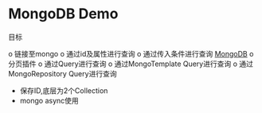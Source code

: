 #  MongoDB Demo 

目标

o 链接至mongo
o 通过id及属性进行查询
o 通过传入条件进行查询
   [MongoDB](https://www.baeldung.com/spring-data-mongodb-tutorial)
o 分页插件 
o 通过Query进行查询
o 通过MongoTemplate Query进行查询
o 通过MongoRepository Query进行查询
* 保存ID,底层为2个Collection
* mongo async使用
